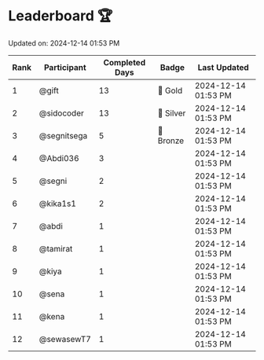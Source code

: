 # Leaderboard 🏆

Updated on: 2024-12-14 01:53 PM

| Rank | Participant       | Completed Days | Badge      | Last Updated         |
|------|-------------------|----------------|------------|----------------------|
| 1    | @gift             | 13             | 🏅 Gold     | 2024-12-14 01:53 PM |
| 2    | @sidocoder        | 13             | 🥈 Silver   | 2024-12-14 01:53 PM |
| 3    | @segnitsega       | 5              | 🥉 Bronze   | 2024-12-14 01:53 PM |
| 4    | @Abdi036          | 3              |            | 2024-12-14 01:53 PM |
| 5    | @segni            | 2              |            | 2024-12-14 01:53 PM |
| 6    | @kika1s1          | 2              |            | 2024-12-14 01:53 PM |
| 7    | @abdi             | 1              |            | 2024-12-14 01:53 PM |
| 8    | @tamirat          | 1              |            | 2024-12-14 01:53 PM |
| 9    | @kiya             | 1              |            | 2024-12-14 01:53 PM |
| 10   | @sena             | 1              |            | 2024-12-14 01:53 PM |
| 11   | @kena             | 1              |            | 2024-12-14 01:53 PM |
| 12   | @sewasewT7        | 1              |            | 2024-12-14 01:53 PM |
